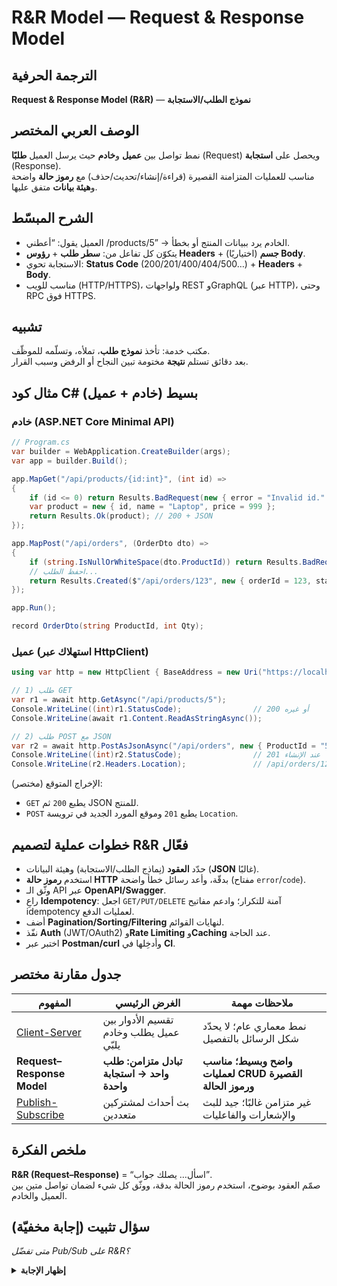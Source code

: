 # **R&R Model — Request & Response Model**

## الترجمة الحرفية  
**Request & Response Model (R&R)** — **نموذج الطلب/الاستجابة**

## الوصف العربي المختصر  
نمط تواصل بين **عميل** و**خادم** حيث يرسل العميل **طلبًا** (Request) ويحصل على **استجابة** (Response).  
مناسب للعمليات المتزامنة القصيرة (قراءة/إنشاء/تحديث/حذف) مع **رموز حالة** واضحة و**هيئة بيانات** متفق عليها.

## الشرح المبسّط  
- العميل يقول: “أعطني /products/5” → الخادم يرد ببيانات المنتج أو بخطأ.  
- يتكوّن كل تفاعل من: **سطر طلب** + **رؤوس Headers** + (اختياريًا) **جسم Body**.  
- الاستجابة تحوي: **Status Code** (200/201/400/404/500…) + **Headers** + **Body**.  
- مناسب للويب (HTTP/HTTPS)، ولواجهات REST وGraphQL (عبر HTTP)، وحتى RPC فوق HTTPS.  

## تشبيه  
مكتب خدمة: تأخذ **نموذج طلب**، تملأه، وتسلّمه للموظّف.  
بعد دقائق تستلم **نتيجة** مختومة تبين النجاح أو الرفض وسبب القرار.

## مثال كود C# بسيط (خادم + عميل)

### خادم (ASP.NET Core Minimal API)
```csharp
// Program.cs
var builder = WebApplication.CreateBuilder(args);
var app = builder.Build();

app.MapGet("/api/products/{id:int}", (int id) =>
{
    if (id <= 0) return Results.BadRequest(new { error = "Invalid id." });
    var product = new { id, name = "Laptop", price = 999 };
    return Results.Ok(product); // 200 + JSON
});

app.MapPost("/api/orders", (OrderDto dto) =>
{
    if (string.IsNullOrWhiteSpace(dto.ProductId)) return Results.BadRequest();
    // احفظ الطلب...
    return Results.Created($"/api/orders/123", new { orderId = 123, status = "created" }); // 201
});

app.Run();

record OrderDto(string ProductId, int Qty);
```

### عميل (استهلاك عبر HttpClient)
```csharp
using var http = new HttpClient { BaseAddress = new Uri("https://localhost:5001") };

// 1) طلب GET
var r1 = await http.GetAsync("/api/products/5");
Console.WriteLine((int)r1.StatusCode);                // 200 أو غيره
Console.WriteLine(await r1.Content.ReadAsStringAsync());

// 2) طلب POST مع JSON
var r2 = await http.PostAsJsonAsync("/api/orders", new { ProductId = "5", Qty = 2 });
Console.WriteLine((int)r2.StatusCode);                // 201 عند الإنشاء
Console.WriteLine(r2.Headers.Location);               // /api/orders/123
```

الإخراج المتوقع (مختصر):  
- `GET` يطبع `200` ثم JSON للمنتج.  
- `POST` يطبع `201` وموقع المورد الجديد في ترويسة `Location`.

## خطوات عملية لتصميم R&R فعّال
- حدّد **العقود** (نِماذج الطلب/الاستجابة) وهيئة البيانات (**JSON** غالبًا).  
- استخدم **رموز حالة HTTP** بدقّة، وأعد رسائل خطأ واضحة (مفتاح `error`/`code`).  
- وثّق الـ API عبر **OpenAPI/Swagger**.  
- راعِ **Idempotency**: اجعل `GET/PUT/DELETE` آمنة للتكرار؛ وادعم مفاتيح idempotency لعمليات الدفع.  
- أضف **Pagination/Sorting/Filtering** لنهايات القوائم.  
- نفّذ **Auth** (JWT/OAuth2) و**Rate Limiting** و**Caching** عند الحاجة.  
- اختبر عبر **Postman/curl** وأدخِلها في **CI**.

## جدول مقارنة مختصر

| المفهوم | الغرض الرئيسي | ملاحظات مهمة |
|---|---|---|
| [Client-Server](client-server.md) | تقسيم الأدوار بين عميل يطلب وخادم يلبّي | نمط معماري عام؛ لا يحدّد شكل الرسائل بالتفصيل |
| **Request–Response Model** | **تبادل متزامن: طلب واحد → استجابة واحدة** | **واضح وبسيط؛ مناسب لعمليات CRUD القصيرة ورموز الحالة** |
| [Publish-Subscribe](publish-subscribe.md) | بث أحداث لمشتركين متعددين | غير متزامن غالبًا؛ جيد للبث والإشعارات والفاعليات |

## ملخص الفكرة  
**R&R (Request–Response)** = “اسأل… يصلك جواب”.  
صمّم العقود بوضوح، استخدم رموز الحالة بدقة، ووثّق كل شيء لضمان تواصل متين بين العميل والخادم.

## سؤال تثبيت (إجابة مخفيّة)
*متى تفضّل Pub/Sub على R&R؟*
<details>
  <summary><strong>إظهار الإجابة</strong></summary>
  عندما تحتاج **بث أحداث لعدة مستهلكين** أو **تفاعل غير متزامن** (إشعارات، Telemetry، تكاملات ضعيفة الارتباط).  
  أمّا **العمليات المتزامنة القصيرة** (قراءة/تعديل مورد) فـ R&R أبسط وأنسب.
</details>
